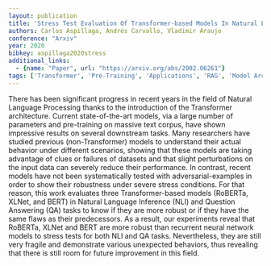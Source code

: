 ```yaml
---
layout: publication
title: 'Stress Test Evaluation Of Transformer-based Models In Natural Language Understanding Tasks'
authors: Carlos Aspillaga, Andrés Carvallo, Vladimir Araujo
conference: "Arxiv"
year: 2020
bibkey: aspillaga2020stress
additional_links:
  - {name: "Paper", url: "https://arxiv.org/abs/2002.06261"}
tags: ['Transformer', 'Pre-Training', 'Applications', 'RAG', 'Model Architecture', 'Security', 'Training Techniques', 'Pretraining Methods', 'BERT']
---
```

There has been significant progress in recent years in the field of Natural
Language Processing thanks to the introduction of the Transformer architecture.
Current state-of-the-art models, via a large number of parameters and
pre-training on massive text corpus, have shown impressive results on several
downstream tasks. Many researchers have studied previous (non-Transformer)
models to understand their actual behavior under different scenarios, showing
that these models are taking advantage of clues or failures of datasets and
that slight perturbations on the input data can severely reduce their
performance. In contrast, recent models have not been systematically tested
with adversarial-examples in order to show their robustness under severe stress
conditions. For that reason, this work evaluates three Transformer-based models
(RoBERTa, XLNet, and BERT) in Natural Language Inference (NLI) and Question
Answering (QA) tasks to know if they are more robust or if they have the same
flaws as their predecessors. As a result, our experiments reveal that RoBERTa,
XLNet and BERT are more robust than recurrent neural network models to stress
tests for both NLI and QA tasks. Nevertheless, they are still very fragile and
demonstrate various unexpected behaviors, thus revealing that there is still
room for future improvement in this field.
